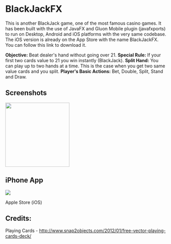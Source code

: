# BlackJackFX

This is another BlackJack game, one of the most famous casino games. It has been built with the use of JavaFX and Gluon Mobile plugin (javafxports) to run on Desktop, Android and iOS platforms with the very same codebase. The iOS version is already on the App Store with the name BlackJackFX. You can follow this link to download it.

**Objective:** Beat dealer's hand without going over 21.
**Special Rule:** If your first two cards value to 21 you win instantly (BlackJack).
**Split Hand:** You can play up to two hands at a time. This is the case when you get two same value cards and you split.
**Player's Basic Actions:** Bet, Double, Split, Stand and Draw.

## Screenshots

<img src="https://dl.dropboxusercontent.com/u/109459668/iPhone6A(2).png?raw=1" width="200">

## iPhone App
<img src="https://dl.dropboxusercontent.com/u/109459668/iTunes.jpg"> 

Apple Store (iOS)


## Credits:

Playing Cards - http://www.snap2objects.com/2012/01/free-vector-playing-cards-deck/
